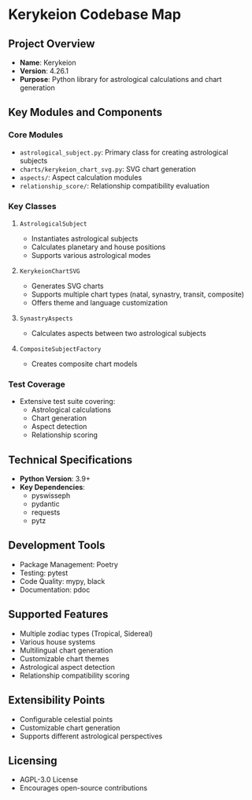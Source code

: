 # Kerykeion Codebase Map

## Project Overview
- **Name**: Kerykeion
- **Version**: 4.26.1
- **Purpose**: Python library for astrological calculations and chart generation

## Key Modules and Components

### Core Modules
- `astrological_subject.py`: Primary class for creating astrological subjects
- `charts/kerykeion_chart_svg.py`: SVG chart generation
- `aspects/`: Aspect calculation modules
- `relationship_score/`: Relationship compatibility evaluation

### Key Classes
1. `AstrologicalSubject`
   - Instantiates astrological subjects
   - Calculates planetary and house positions
   - Supports various astrological modes

2. `KerykeionChartSVG`
   - Generates SVG charts
   - Supports multiple chart types (natal, synastry, transit, composite)
   - Offers theme and language customization

3. `SynastryAspects`
   - Calculates aspects between two astrological subjects

4. `CompositeSubjectFactory`
   - Creates composite chart models

### Test Coverage
- Extensive test suite covering:
  - Astrological calculations
  - Chart generation
  - Aspect detection
  - Relationship scoring

## Technical Specifications
- **Python Version**: 3.9+
- **Key Dependencies**:
  - pyswisseph
  - pydantic
  - requests
  - pytz

## Development Tools
- Package Management: Poetry
- Testing: pytest
- Code Quality: mypy, black
- Documentation: pdoc

## Supported Features
- Multiple zodiac types (Tropical, Sidereal)
- Various house systems
- Multilingual chart generation
- Customizable chart themes
- Astrological aspect detection
- Relationship compatibility scoring

## Extensibility Points
- Configurable celestial points
- Customizable chart generation
- Supports different astrological perspectives

## Licensing
- AGPL-3.0 License
- Encourages open-source contributions
